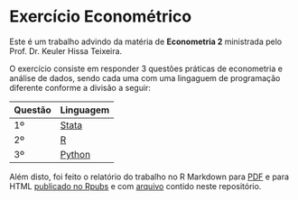 # Exercício Econométrico

Este é um trabalho advindo da matéria de **Econometria 2** ministrada pelo Prof. Dr. Keuler Hissa Teixeira.

O exercício consiste em responder 3 questões práticas de econometria e análise de dados, sendo cada uma com uma lingaguem de programação diferente conforme a divisão a seguir:

| Questão | Linguagem|
| -------- | -------- | 
| 1º   | [Stata](https://github.com/viniventur/Exercicio-Econometrico/blob/main/DOFILE-Exe-econometrico.do)  |
| 2º   | [R](https://github.com/viniventur/Exercicio-Econometrico/blob/main/Exer-Econometrico.R)   |
| 3º   | [Python](https://github.com/viniventur/Exercicio-Econometrico/blob/main/Exe_Econometrico.ipynb) |

Além disto, foi feito o relatório do trabalho no R Markdown para [PDF](https://github.com/viniventur/Exercicio-Econometrico/blob/main/R%20Markdown/Exe-Econometrico-PDF.Rmd) e para HTML [publicado no Rpubs](https://rpubs.com/viniventur/exereconometrico) e com [arquivo](https://github.com/viniventur/Exercicio-Econometrico/blob/main/R%20Markdown/Exe-Econometrico-HTML.Rmd) contido neste repositório.
